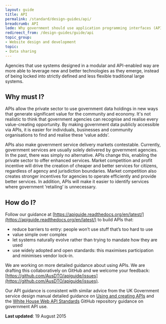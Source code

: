 ```yaml
---
layout: guide
title: API
permalink: /standard/design-guides/api/
breadcrumb: API
lede: Why government should use application programming interfaces (APIs)
redireect_from: /design-guides/guide/api
topic_group:
- Website design and development
topic:
- Data sharing
---
```

Agencies that use systems designed in a modular and API-enabled way are more able to leverage new and better technologies as they emerge, instead of being locked into strictly defined and less flexible traditional large systems.

## Why must I?

APIs allow the private sector to use government data holdings in new ways that generate significant value for the community and economy. It's not realistic to think that government agencies can recognise and realise every value-creating opportunity. By making government data publicly accessible via APIs, it is easier for individuals, businesses and community organisations to find and realise these ‘value adds’.

APIs also make government service delivery markets contestable. Currently, government services are usually solely delivered by government agencies. In the past, there was simply no alternative. APIs change this, enabling the private sector to offer enhanced services. Market competition and profit incentive will drive the creation of cheaper and better services for citizens, regardless of agency and jurisdiction boundaries. Market competition also creates stronger incentives for agencies to operate efficiently and provide better services. In addition, APIs will make it easier to identify services where government ‘retailing’ is unnecessary.

## How do I?

Follow our guidance at [https://apiguide.readthedocs.org/en/latest/](https://apiguide.readthedocs.org/en/latest/) to build APIs that:

*   reduce barriers to entry: people won’t use stuff that’s too hard to use
*   value simple over complex
*   let systems naturally evolve rather than trying to mandate how they are used
*   use widely adopted and open standards: this maximises participation and minimises vendor lock-in.

We are working on more detailed guidance about using APIs. We are drafting this collaboratively on GitHub and we welcome your feedback: [https://github.com/AusDTO/apiguide/issues](https://github.com/AusDTO/apiguide/issues).

Our API guidance is consistent with similar advice from the UK Government service design manual detailed guidance on [Using and creating APIs](https://www.gov.uk/service-manual/making-software/apis.html) and the [White House Web API Standards](https://github.com/WhiteHouse/api-standards) GitHub repository guidance on government API use.

**Last updated**: 19 August 2015

